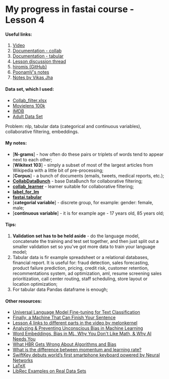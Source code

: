 # My progress in fastai course - Lesson 4

#### Useful links:

1. [Video](https://course.fast.ai/videos/?lesson=4)
2. [Documentation - collab](https://docs.fast.ai/collab.html)
3. [Documentation - tabular](https://docs.fast.ai/tabular.html)
4. [Lesson discussion thread](https://forums.fast.ai/t/lesson-4-in-class-discussion/30318)
5. [hiromis (GitHub)](https://github.com/hiromis/notes/blob/master/Lesson4.md)
6. [PoonamV's notes](https://forums.fast.ai/t/deep-learning-lesson-4-notes/30983)
7. [Notes by Vikas Jha](https://medium.com/@boy1729/deep-learning-ver3-lesson-4-8f085a1e28ca)

#### Data set, which I used:

   * [Collab_filter.xlsx](https://github.com/fastai/course-v3/blob/master/files/xl/collab_filter.xlsx)
   * [Movielens 100k](http://files.grouplens.org/datasets/movielens/ml-100k.zip)
   * [IMDB](http://ai.stanford.edu/~amaas/data/sentiment/)
   * [Adult Data Set](https://archive.ics.uci.edu/ml/datasets/adult)

   Problem:  nlp, tabular data (categorical and continuous variables), collaborative filtering, embeddings.

#### My notes:

   - [**N-grams**] - how often do these pairs or triplets of words tend to appear next to each other;
   - [**Wikitext 103**] - simply a subset of most of the largest articles from Wikipedia with a little bit of pre-processing;
   - [**Corpus**] - a bunch of documents (emails, tweets, medical reports, etc.);
   - [**CollabDataBunch**](https://docs.fast.ai/collab.html#CollabDataBunch) - base DataBunch for collaborative filtering;
   - [**collab_learner**](https://docs.fast.ai/collab.html#Model-and-Learner) - learner suitable for collaborative filtering;
   - [**label_for_lm**](https://docs.fast.ai/text.data.html#TextList.label_for_lm)
   - [**fastai.tabular**](https://docs.fast.ai/tabular.html)
   - [**categorial variable**] - discrete group, for example: gender: female, male;
   - [**continuous variable**] - it is for example age - 17 years old, 85 years old;

#### Tips:

   1. **Validation set has to be held aside** - do the language model, concatenate the training and test set together, and then just split out a smaller validation set so you've got more data to train your language model;
   2. Tabular data is fir example spreadsheet or a relational databases, financial report. It is useful for: fraud detection, sales forecasting, product failure prediction, pricing, credit risk, customer retention, recommentations system, ad optimization, aml, resume screening sales prioritization, call center routing, staff scheduling, store layout or location optimization;
   3. For tabular data Pandas dataframe is enough;

#### Other resources:

   * [Universal Language Model Fine-tuning for Text Classification](https://arxiv.org/abs/1801.06146)
   * [Finally, a Machine That Can Finish Your Sentence](https://www.nytimes.com/2018/11/18/technology/artificial-intelligence-language.html)
   * [Lesson 4 links to different parts in the video by melonkernel](https://forums.fast.ai/t/lesson-4-links-to-different-parts-in-the-video/30338)
   * [Analyzing & Preventing Unconscious Bias in Machine Learning](https://www.infoq.com/presentations/unconscious-bias-machine-learning)
   * [Word Embeddings, Bias in ML, Why You Don't Like Math, & Why AI Needs You](https://www.youtube.com/watch?v=25nC0n9ERq4)
   * [What HBR Gets Wrong About Algorithms and Bias](https://www.fast.ai/2018/08/07/hbr-bias-algorithms/)
   * [What is the difference between momentum and learning rate?](https://www.quora.com/What-is-the-difference-between-momentum-and-learning-rate?fbclid=IwAR0cr4GQJhxlb_jyEc67Yjs1t-hsCsnjZxEBEaPsGHEw56Kvdb-otxozFs8)
   * [SwiftKey debuts world’s first smartphone keyboard powered by Neural Networks](https://blog.swiftkey.com/swiftkey-debuts-worlds-first-smartphone-keyboard-powered-by-neural-networks/)
   * [LaTeX](http://karpathy.github.io/2015/05/21/rnn-effectiveness/)
   * [LibRec Examples on Real Data Sets](https://www.librec.net/release/v1.3/example.html)